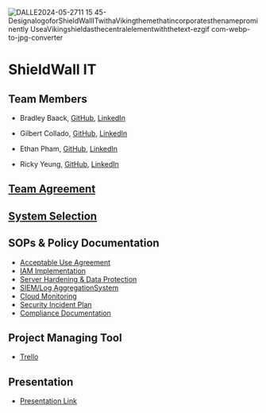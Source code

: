 ![DALLE2024-05-2711 15 45-DesignalogoforShieldWallITwithaVikingthemethatincorporatesthenameprominently UseaVikingshieldasthecentralelementwiththetext-ezgif com-webp-to-jpg-converter](https://github.com/Shield-Wall-1/Shield-Wall/assets/158526468/2af9f60b-ad85-4fa6-ad9d-52e26cfc16bf)

# ShieldWall IT

## Team Members

- Bradley Baack, [GitHub](https://github.com/bjbaack), [LinkedIn](https://www.linkedin.com/in/bradleybaack/)

- Gilbert Collado, [GitHub](https://github.com/JapanesePlatano), [LinkedIn](https://www.linkedin.com/in/gilbert-collado-545099254/)

- Ethan Pham, [GitHub](https://github.com/EthanPham03), [LinkedIn](https://www.linkedin.com/in/ethan-pham-8a9a622b3/)

- Ricky Yeung, [GitHub](https://github.com/RickyYeungCoding), [LinkedIn](https://www.linkedin.com/in/ricky-yeungg/)

## [Team Agreement](https://docs.google.com/document/d/1RPGCnGrP_vLHJc-a3qApJRwFOWvHZYm0mh__MHPm50g/edit#heading=h.8gk16jcral)

## [System Selection](https://docs.google.com/document/d/1sAv-cWNuCnyHW1lVpHmL5cFta7ruWmzpcsVyasrInmY/edit?usp=sharing)

## SOPs & Policy Documentation

- [Acceptable Use Agreement](https://drive.google.com/file/d/15U0wOAu2rf5wC0pxrHR0NNnWL_mw9vdl/view?usp=sharing)
- [IAM Implementation](https://docs.google.com/document/d/1HiD3Xc4S-9gWUoH91N0uYaX_JUG2rPbyX1tFY7VqiSg/edit?usp=sharing)
- [Server Hardening & Data Protection](https://drive.google.com/file/d/1F5PP1_z-fDGBgAvP2x_B01dCzhBB8xV6/view)
- [SIEM/Log AggregationSystem](https://docs.google.com/document/d/1GVDF-LIVodmPdSHH7LTvQAYBTVAyVWe2Y7Xbqu8Te_Y/edit?usp=sharing)
- [Cloud Monitoring](https://docs.google.com/document/d/1r4F8VoC0wASm_f8DwPK0poocR8W-QAvCpPJdchNkKC8/edit?usp=sharing)
- [Security Incident Plan](https://drive.google.com/file/d/1Ftcs67_H8crFLaoxknNqrU4qOdhOExab/view)
- [Compliance Documentation](https://drive.google.com/file/d/1rEOq0eMffnXsO0TlZ7oG7DFmZbgW7_Vq/view)

## Project Managing Tool
- [Trello](https://trello.com/b/QVKb3Mgv/ops401-midterm)

## Presentation
- [Presentation Link](https://docs.google.com/presentation/d/1mahVzh5gF_8UtoF4qOsm_b4SKZAxmqa9qrwNVYzp97o/edit?usp=sharing) 
